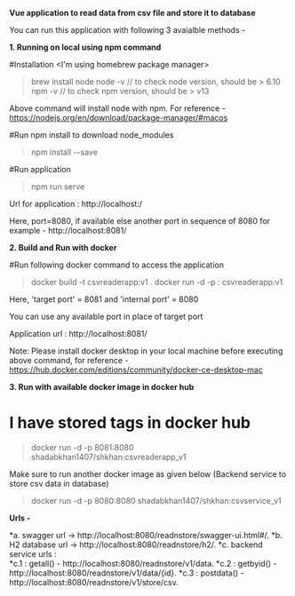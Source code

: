 **Vue application to read data from csv file and store it to database**

You can run this application with following 3 avaialble methods -

**1. Running on local using npm command**

#Installation <I'm using homebrew package manager>
> brew install node
> node -v          // to check node version, should be > 6.10
> npm -v           // to check npm version, should be > v13

Above command will install node with npm. For reference - https://nodejs.org/en/download/package-manager/#macos

#Run npm install to download node_modules
> npm install --save

#Run application 
> npm run serve


Url for application : http://localhost:<port>/

Here, port=8080, if available else another port in sequence of 8080 for example - http://localhost:8081/


**2. Build and Run with docker**

#Run following docker command to access the application 

> docker build -t csvreaderapp:v1 .
> docker run -d -p <target port>:<internal port> csvreaderapp:v1

Here, 'target port' = 8081 and 'internal port' = 8080

You can use any available port in place of target port

Application url : http://localhost:8081/

Note: Please install docker desktop in your local machine before executing above command, for reference - https://hub.docker.com/editions/community/docker-ce-desktop-mac


**3. Run with available docker image in docker hub**

# I have stored tags in docker hub 

> docker run -d -p 8081:8080 shadabkhan1407/shkhan:csvreaderapp_v1

Make sure to run another docker image as given below (Backend service to store csv data in database)

> docker run -d -p 8080:8080 shadabkhan1407/shkhan:csvservice_v1

**Urls -**

*a. swagger url -> http://localhost:8080/readnstore/swagger-ui.html#/. 
*b. H2 database url -> http://localhost:8080/readnstore/h2/. 
*c. backend service urls :  
    *c.1 :  getall()   - http://localhost:8080/readnstore/v1/data. 
    *c.2 :  getbyid()  - http://localhost:8080/readnstore/v1/data/{id}. 
    *c.3 :  postdata() - http://localhost:8080/readnstore/v1/store/csv. 
